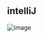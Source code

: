 ## intelliJ
![image](https://github.com/codestates-seb/seb45_pre_026/assets/109846158/9a984cdd-d647-4b82-a7ef-25887808b337)
